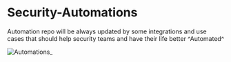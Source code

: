 # Security-Automations
Automation repo will be always updated by some integrations and use cases that should help security teams and have their life better ^Automated^


![Automations_](https://user-images.githubusercontent.com/107838774/174556766-5f4e87b0-ad3d-4fd6-81e5-c2e876576055.jpeg)
